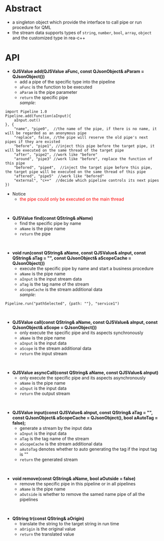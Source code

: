 # Abstract
* a singleton object which provide the interface to call pipe or run procedure for QML  
* the stream data supports types of `string`, `number`, `bool`, `array`, `object` and the customized type in rea-c++  

# API
* **QJSValue add(QJSValue aFunc, const QJsonObject& aParam = QJsonObject())**  
    - add a pipe of the specific type into the pipeline  
    - `aFunc` is the function to be executed  
    - `aParam` is the pipe parameter  
    - `return` the specific pipe  
_sample_:  
```
import Pipeline 1.0
Pipeline.add(function(aInput){
    aInput.out()
}, {
    "name", "pipe0",  //the name of the pipe, if there is no name, it will be regarded as an anonymous pipe
    "replace", false, //the pipe will reserve the old pipe's next pipes if they are existed
    "before", "pipe1", //inject this pipe before the target pipe, it will be executed on the same thread of the target pipe
    "after", "pipe2", //work like "before"
    "around", "pipe3" //work like "before", replace the function of this pipe
    "befored", "pipe4",  //inject the target pipe before this pipe, the target pipe will be executed on the same thread of this pipe
    "aftered", "pipe5"  //work like "befored"
    "external", "c++"  //decide which pipeline controls its next pipes
})
```  
* Notice  
    - <font color="red">the pipe could only be executed on the main thread</font><br />  
</br>

* **QJSValue find(const QString& aName)**  
    - find the specific pipe by name  
    - `aName` is the pipe name  
    - `return` the pipe  
</br>

* **void run(const QString& aName, const QJSValue& aInput, const QString& aTag = "", const QJsonObject& aScopeCache = QJsonObject())**  
    - execute the specific pipe by name and start a business procedure  
    - `aName` is the pipe name  
    - `aInput` is the input stream data  
    - `aTag` is the tag name of the stream  
    - `aScopeCache` is the stream additional data  
_sample_:
```
Pipeline.run("pathSelected", {path: ""}, "service1")
```  
</br>

* **QJSValue call(const QString& aName, const QJSValue& aInput, const QJsonObject& aScope = QJsonObject())**  
    - only execute the specific pipe and its aspects synchronously  
    - `aName` is the pipe name  
    - `aInput` is the input data  
    - `aScope` is the stream additional data  
    - `return` the input stream  
</br>

* **QJSValue asyncCall(const QString& aName, const QJSValue& aInput)**  
    - only execute the specific pipe and its aspects asynchronously  
    - `aName` is the pipe name  
    - `aInput` is the input data  
    - `return` the output stream  
</br>

* **QJSValue input(const QJSValue& aInput, const QString& aTag = "", const QJsonObject& aScopeCache = QJsonObject(), bool aAutoTag = false);**  
    - generate a stream by the input data  
    - `aInput` is the input data  
    - `aTag` is the tag name of the stream  
    - `aScopeCache` is the stream additional data  
    - `aAutoTag` denotes whether to auto generating the tag if the input tag is ""  
    - `return` the generated stream  
</br>

* **void remove(const QString& aName, bool aOutside = false)**  
    - remove the specific pipe in this pipeline or in all pipelines  
    - `aName` is the pipe name  
    - `aOutside` is whether to remove the samed name pipe of all the pipelines  
</br>

* **QString tr(const QString& aOrigin)**  
    - translate the string to the target string in run time  
    - `aOrigin` is the original value  
    - `return` the translated value  
</br>